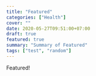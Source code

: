 ```yaml
---
title: "Featured"
categories: ["Health"]
cover: ""
date: 2020-05-27T09:51:00+07:00
draft: true
featured: true
summary: "Summary of Featured"
tags: ["test", "random"]
---
```


Featured!
